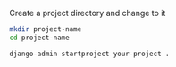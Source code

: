 Create  a project directory and change to it
```sh
mkdir project-name
cd project-name
```

```sh
django-admin startproject your-project .
```


